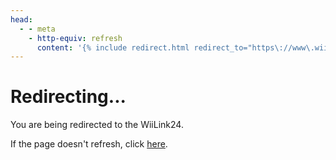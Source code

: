 ```yaml
---
head:
  - - meta
    - http-equiv: refresh
      content: '{% include redirect.html redirect_to="https\://www\.wiilink24.com/guide/install/" %}'
---
```


# Redirecting...

You are being redirected to the WiiLink24.

If the page doesn't refresh, click [here](https://www.wiilink24.com/guide/install/).
